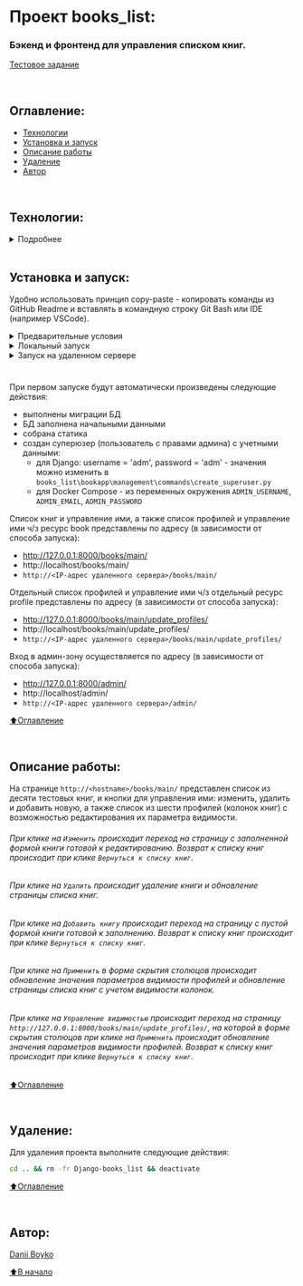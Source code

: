 # Проект books_list:

### Бэкенд и фронтенд для управления списком книг.

[Тестовое задание](https://docs.google.com/document/d/14RZ3VrzoIw4NWBAUkiuBbTnU2j1Seg_z9OReJceEP9c/edit)

<br>

## Оглавление:
- [Технологии](#технологии)
- [Установка и запуск](#установка-и-запуск)
- [Описание работы](#описание-работы)
- [Удаление](#удаление)
- [Автор](#автор)

<br>

## Технологии:

<details><summary>Подробнее</summary>

**Языки программирования, библиотеки и модули:**

[![Python](https://img.shields.io/badge/Python-3.12-blue?logo=python)](https://www.python.org/)

**Фреймворк, расширения и библиотеки:**

[![Django](https://img.shields.io/badge/Django-v4.2.6-blue?logo=Django)](https://www.djangoproject.com/)
[![DRF](https://img.shields.io/badge/DRF-v3.14.0-blue?logo=DRF)](https://www.django-rest-framework.org/)

**Базы данных и инструменты работы с БД:**

[![SQLite3](https://img.shields.io/badge/-SQLite3-464646?logo=SQLite)](https://www.sqlite.com/version3.html)
[![PostgreSQL](https://img.shields.io/badge/-PostgreSQL-464646?logo=PostgreSQL)](https://www.postgresql.org/)



**CI/CD:**

[![GitHub_Actions](https://img.shields.io/badge/-GitHub_Actions-464646?logo=GitHub)](https://docs.github.com/en/actions)
[![docker_hub](https://img.shields.io/badge/-Docker_Hub-464646?logo=docker)](https://hub.docker.com/)
[![docker_compose](https://img.shields.io/badge/-Docker%20Compose-464646?logo=docker)](https://docs.docker.com/compose/)
[![gunicorn](https://img.shields.io/badge/-gunicorn-464646?logo=gunicorn)](https://gunicorn.org/)
[![Nginx](https://img.shields.io/badge/-NGINX-464646?logo=NGINX)](https://nginx.org/ru/)
[![Yandex.Cloud](https://img.shields.io/badge/-Yandex.Cloud-464646?logo=Yandex)](https://cloud.yandex.ru/)
[![Telegram](https://img.shields.io/badge/-Telegram-464646?logo=Telegram)](https://core.telegram.org/api)

[⬆️Оглавление](#оглавление)
</details>

<br>

## Установка и запуск:
Удобно использовать принцип copy-paste - копировать команды из GitHub Readme и вставлять в командную строку Git Bash или IDE (например VSCode).

<details><summary>Предварительные условия</summary>

Предполагается, что пользователь:
 - создал аккаунт [DockerHub](https://hub.docker.com/), если запуск будет производиться на удаленном сервере.
 - установил [Docker](https://docs.docker.com/engine/install/) и [Docker Compose](https://docs.docker.com/compose/install/) на локальной машине или на удаленном сервере, где проект будет запускаться в контейнерах. Проверить наличие можно выполнив команды:
    ```bash
    docker --version && docker-compose --version
    ```
<h1></h1>
</details>

<details><summary>Локальный запуск</summary> 

**!!! Для пользователей Windows обязательно выполнить команду:** 
```bash
git config --global core.autocrlf false
```
иначе файл start.sh при клонировании будет бракован.

1. Клонируйте репозиторий с GitHub и введите данные для переменных окружения (значения даны для примера, но их можно оставить):
```bash
git clone https://github.com/daniilbp/Django-books_list.git && \
cd Django-books_list && \
cp env_example .env && \
nano .env
```
<details><summary>Локальный запуск: Django/SQLite3</summary>

2. Создайте и активируйте виртуальное окружение:
   * Если у вас Linux/macOS
   ```bash
    python -m venv venv && source venv/bin/activate
   ```
   * Если у вас Windows
   ```bash
    python -m venv venv && source venv/Scripts/activate
   ```

3. Установите в виртуальное окружение все необходимые зависимости из файла **requirements.txt**:
```bash
python -m pip install --upgrade pip && pip install -r requirements.txt
```

4. Выполните миграции, загрузку данных, создание суперюзера и запустите приложение:
```bash
python books_list/manage.py makemigrations && \
python books_list/manage.py migrate && \
python books_list/manage.py load_data && \
python books_list/manage.py create_superuser && \
python books_list/manage.py runserver
```
Сервер запустится локально по адресу `http://127.0.0.1:8000/`

5. Остановить приложение можно комбинацией клавиш Ctl-C.
<h1></h1>
 </details>

<details><summary>Локальный запуск: Docker Compose/PostgreSQL</summary>

2. Из корневой директории проекта выполните команду:
```bash
docker compose -f infra/local/docker-compose.yml up -d --build
```
Проект будет развернут в трех docker-контейнерах (db, web, nginx) по адресу `http://localhost`.

3. Остановить docker и удалить контейнеры можно командой из корневой директории проекта:
```bash
docker compose -f infra/local/docker-compose.yml down
```
Если также необходимо удалить тома базы данных, статики и медиа:
```bash
docker compose -f infra/local/docker-compose.yml down -v
```
</details><h1></h1></details>

<details><summary>Запуск на удаленном сервере</summary>

1. Сделайте [форк](https://docs.github.com/en/get-started/quickstart/fork-a-repo) в свой репозиторий.

2. Создайте `Actions.Secrets` согласно списку ниже (значения указаны для примера) + переменные окружения из env_example файла:
```py
PROJECT_NAME
SECRET_KEY

POSTGRES_PASSWORD
DATABASE_URL

CODECOV_TOKEN

DOCKERHUB_USERNAME
DOCKERHUB_PASSWORD

# Данные удаленного сервера и ssh-подключения:
HOST  # публичный IP-адрес вашего удаленного сервера
USERNAME
SSH_KEY  
PASSPHRASE

# Учетные данные Телеграм-бота для получения сообщения о успешном завершении workflow:
TELEGRAM_USER_ID
TELEGRAM_BOT_TOKEN
```

3. Запустите вручную `workflow`, чтобы автоматически развернуть проект в трех docker-контейнерах (db, web, nginx) на удаленном сервере.
</details><h1></h1>

При первом запуске будут автоматически произведены следующие действия:
  - выполнены миграции БД
  - БД заполнена начальными данными
  - собрана статика
  - создан суперюзер (пользователь с правами админа) с учетными данными:
      - для Django: username = 'adm', password = 'adm' - значения можно изменить в `books_list\bookapp\management\commands\create_superuser.py`
      - для Docker Compose - из переменных окружения `ADMIN_USERNAME`, `ADMIN_EMAIL`, `ADMIN_PASSWORD`
      
 

Список книг и управление ими, а также список профилей и управление ими ч/з ресурс book представлены по адресу (в зависимости от способа запуска):
  - http://127.0.0.1:8000/books/main/
  - http://localhost/books/main/
  - `http://<IP-адрес удаленного сервера>/books/main/`

Отдельный список профилей и управление ими ч/з отдельный ресурс profile представлены по адресу (в зависимости от способа запуска):
  - http://127.0.0.1:8000/books/main/update_profiles/
  - http://localhost/books/main/update_profiles/
  - `http://<IP-адрес удаленного сервера>/books/main/update_profiles/`

Вход в админ-зону осуществляется по адресу (в зависимости от способа запуска):
  - http://127.0.0.1:8000/admin/
  - http://localhost/admin/
  - `http://<IP-адрес удаленного сервера>/admin/`

[⬆️Оглавление](#оглавление)

<br>

## Описание работы:

На странице `http://<hostname>/books/main/` представлен список из десяти тестовых книг, и кнопки для управления ими: изменить, удалить и добавить новую, а также список из шести профилей (колонок книг) с возможностью редактирования их параметра видимости.
###### При клике на `Изменить` происходит переход на страницу с заполненной формой книги готовой к редактированию. Возврат к списку книг происходит при клике `Вернуться к списку книг`.
###### При клике на `Удалить` происходит удаление книги и обновление страницы списка книг.
###### При клике на `Добавить книгу` происходит переход на страницу с пустой формой книги готовой к заполнению. Возврат к списку книг происходит при клике `Вернуться к списку книг`.
###### При клике на `Применить` в форме скрытия столюцов происходит обновление значения параметров видимости профилей и обновление страницы списка книг с учетом видимости колонок.
###### При клике на `Управление видимостью` происходит переход на страницу `http://127.0.0.1:8000/books/main/update_profiles/`, на которой в форме скрытия столюцов при клике на `Применить` происходит обновление значения параметров видимости профилей. Возврат к списку книг происходит при клике `Вернуться к списку книг`.


[⬆️Оглавление](#оглавление)

<br>

## Удаление:
Для удаления проекта выполните следующие действия:
```bash
cd .. && rm -fr Django-books_list && deactivate
```
  
[⬆️Оглавление](#оглавление)

<br>

## Автор:
[Danii Boyko](https://github.com/daniilbp)

[⬆️В начало](#Проект)
